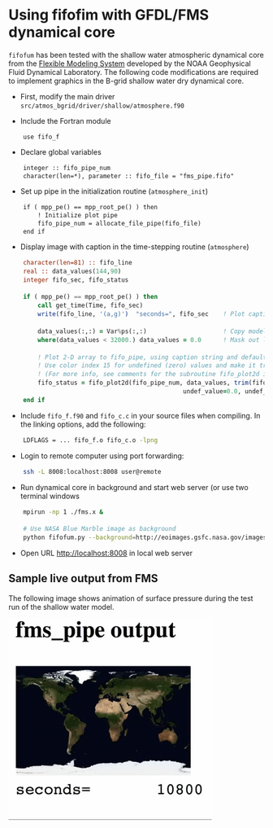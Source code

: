 # Using fifofim with GFDL/FMS dynamical core

`fifofum` has been tested with the shallow water atmospheric dynamical core from the
[Flexible Modeling System](http://www.gfdl.noaa.gov/fms) developed by
the NOAA Geophysical Fluid Dynamical Laboratory. The following code
modifications are required to implement graphics in the B-grid shallow
water dry dynamical core.

- First, modify the main driver `src/atmos_bgrid/driver/shallow/atmosphere.f90`

 - Include the Fortran module

```FORTRAN
    use fifo_f
```

- Declare global variables

```FORTRAN
    integer :: fifo_pipe_num
    character(len=*), parameter :: fifo_file = "fms_pipe.fifo"
```

- Set up pipe in the initialization routine (`atmosphere_init`)

```FORTRAN
    if ( mpp_pe() == mpp_root_pe() ) then
        ! Initialize plot pipe
        fifo_pipe_num = allocate_file_pipe(fifo_file)
    end if
```

- Display image with caption in the time-stepping routine (`atmosphere`)

```fortran
    character(len=81) :: fifo_line
    real :: data_values(144,90)
    integer fifo_sec, fifo_status

    if ( mpp_pe() == mpp_root_pe() ) then
        call get_time(Time, fifo_sec)
        write(fifo_line, '(a,g)')  "seconds=", fifo_sec    ! Plot caption string displaying model time
    
        data_values(:,:) = Var%ps(:,:)                     ! Copy model surface pressure values
        where(data_values < 32000.) data_values = 0.0      ! Mask out low pressure values as undefined
    
        ! Plot 2-D array to fifo_pipe, using caption string and default Viridis color map with opacity of 0.9 for data values
        ! Use color index 15 for undefined (zero) values and make it transparent
        ! (For more info, see comments for the subroutine fifo_plot2d in fifo_f.f90)
        fifo_status = fifo_plot2d(fifo_pipe_num, data_values, trim(fifo_line), colormap_code=1, opacity=0.9, &
                                                undef_value=0.0, undef_color=15, transp_color=15)
    end if
```

- Include `fifo_f.f90` and `fifo_c.c` in your source files
   when compiling. In the linking options, add the following:

```sh
    LDFLAGS = ... fifo_f.o fifo_c.o -lpng
```
	
- Login to remote computer using port forwarding:

```sh
    ssh -L 8008:localhost:8008 user@remote
```

- Run dynamical core in background and start web server (or use two
  terminal windows

```sh
    mpirun -np 1 ./fms.x &

    # Use NASA Blue Marble image as background
    python fifofum.py --background=http://eoimages.gsfc.nasa.gov/images/imagerecords/74000/74092/world.200407.3x5400x2700.jpg fms_pipe.fifo
```

- Open URL <http://localhost:8008> in local web server

## Sample live output from FMS

The following image shows animation of surface pressure during the
test run of the shallow water model.

![shallow water](https://raw.githubusercontent.com/mitotic/fifofum/master/doc/images/fms_live.gif)
